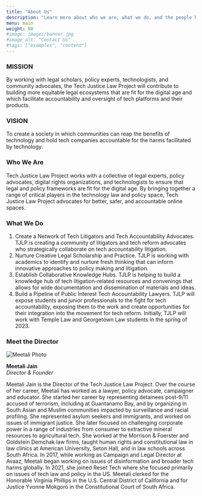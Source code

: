 ```yaml
---
title: "About Us"
description: "Learn more about who we are, what we do, and the people behind the curtain."
menu: main
weight: 90
#image: images/banner.jpg
#image_alt: "Contact Us"
#tags: ["examples", "content"]
---
```

### MISSION
By working with legal scholars, policy experts, technologists, and community advocates, the Tech Justice Law Project will contribute to building more equitable legal ecosystems that are fit for the digital age and which facilitate accountability and oversight of tech platforms and their products.

### VISION
To create a society in which communities can reap the benefits of technology and hold tech companies accountable for the harms facilitated by technology.

### Who We Are 
Tech Justice Law Project works with a collective of legal experts, policy advocates, digital rights organizations, and technologists to ensure that legal and policy frameworks are fit for the digital age. By bringing together a range of critical players in the technology law and policy space, Tech Justice Law Project advocates for better, safer, and accountable online spaces.

### What We Do
1. Create a Network of Tech Litigators and Tech Accountability Advocates.  TJLP is creating a community of litigators and tech reform advocates who strategically collaborate on tech accountability litigation.  
2. Nurture Creative Legal Scholarship and Practice.  TJLP is working with academics to identify and nurture fresh thinking that can inform innovative approaches to policy making and litigation. 
3. Establish Collaborative Knowledge Hubs.  TJLP is helping to build a knowledge hub of tech litigation-related resources and convenings that allows for wide documentation and dissemination of materials and ideas.
4. Build a Pipeline of Public Interest Tech Accountability Lawyers.  TJLP will expose students and junior professionals to the fight for tech accountability, exposing them to the work and create opportunities for their integration into the movement for tech reform. Initially, TJLP will work with Temple Law and Georgetown Law students in the spring of 2023.


### Meet the Director
<img src="images/meetali_circle.png" alt="Meetali Photo">


**Meetali Jain**<br />
*Director & Founder*

Meetali Jain is the Director of the Tech Justice Law Project.  Over the course of her career, Meetali has worked as a lawyer, policy advocate, campaigner and educator.  She started her career by representing detainees post-9/11 accused of terrorism, including at Guantanamo Bay, and by organizing in South Asian and Muslim communities impacted by surveillance and racial profiling.  She represented asylum seekers and immigrants, and worked on issues of immigrant justice.  She later focused on challenging corporate power in a range of industries from consumer to extractive mineral resources to agricultural tech.  She worked at the Morrison & Foerster and Goldstein Demchak law firms, taught human rights and constitutional law in law clinics at American University, Seton Hall, and in law schools across South Africa.  In 2017, while working as Campaign and Legal Director at Avaaz, Meetali began working on issues of disinformation and broader tech harms globally.  In 2021, she joined Reset Tech where she focused primarily on issues of tech law and policy in the US.  Meetali clerked for the Honorable Virginia Phillips in the U.S. Central District of California and for Justice Yvonne Mokgoro in the Constitutional Court of South Africa.